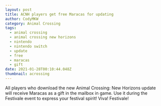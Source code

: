 ```yaml
---
layout: post
title: ACNH players get free Maracas for updating
author: CodyMKW
category: Animal Crossing
tags:
  - animal crossing
  - animal crossing new horizons
  - nintendo
  - nintendo switch
  - update
  - free
  - maracas
  - gift
date: 2021-01-28T00:10:44.048Z
thumbnail: acrossing
---
```



All players who download the new Animal Crossing: New Horizons update will receive Maracas as a gift in the mailbox in game. Use it during the Festivale event to express your festival spirit! Viva! Festivale!